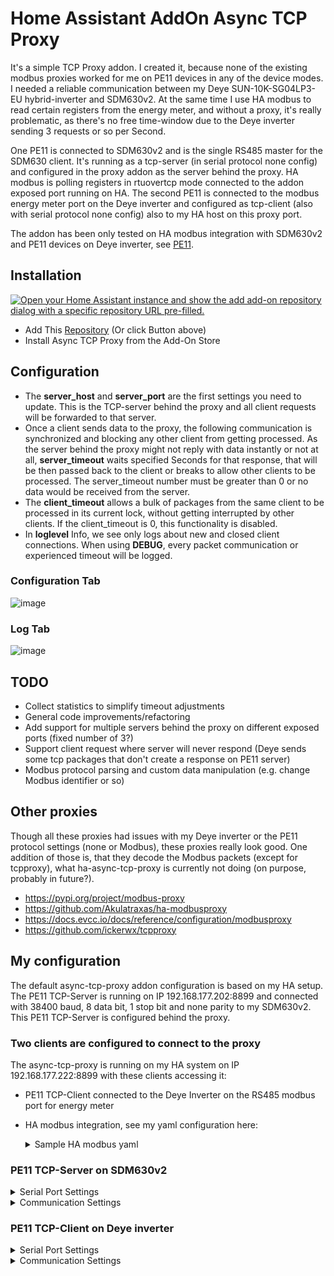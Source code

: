 # Home Assistant AddOn Async TCP Proxy

It's a simple TCP Proxy addon. I created it, because none of the existing modbus proxies worked for me on PE11 devices in any of the device modes. I needed a reliable communication between my Deye SUN-10K-SG04LP3-EU hybrid-inverter and SDM630v2. At the same time I use HA modbus to read certain registers from the energy meter, and without a proxy, it's really problematic, as there's no free time-window due to the Deye inverter sending 3 requests or so per Second.

One PE11 is connected to SDM630v2 and is the single RS485 master for the SDM630 client. It's running as a tcp-server (in serial protocol none config) and configured in the proxy addon as the server behind the proxy. HA modbus is polling registers in rtuovertcp mode connected to the addon exposed port running on HA. The second PE11 is connected to the modbus energy meter port on the Deye inverter and configured as tcp-client (also with serial protocol none config) also to my HA host on this proxy port.

The addon has been only tested on HA modbus integration with SDM630v2 and PE11 devices on Deye inverter, see [PE11](http://www.hi-flying.com/pe11).

## Installation
[![Open your Home Assistant instance and show the add add-on repository dialog with a specific repository URL pre-filled.](https://my.home-assistant.io/badges/supervisor_add_addon_repository.svg)](https://my.home-assistant.io/redirect/supervisor_add_addon_repository/?repository_url=https%3A%2F%2Fgithub.com%2Fcosote%2Fha-async-tcp-proxy)
- Add This [Repository](https://my.home-assistant.io/redirect/supervisor_add_addon_repository/?repository_url=https%3A%2F%2Fgithub.com%2Fcosote%2Fha-async-tcp-proxy) (Or click Button above)
- Install Async TCP Proxy from the Add-On Store

## Configuration
- The **server_host** and **server_port** are the first settings you need to update. This is the TCP-server behind the proxy and all client requests will be forwarded to that server.
- Once a client sends data to the proxy, the following communication is synchronized and blocking any other client from getting processed. As the server behind the proxy might not reply with data instantly or not at all, **server_timeout** waits specified Seconds for that response, that will be then passed back to the client or breaks to allow other clients to be processed. The server_timeout number must be greater than 0 or no data would be received from the server.
- The **client_timeout** allows a bulk of packages from the same client to be processed in its current lock, without getting interrupted by other clients. If the client_timeout is 0, this functionality is disabled.
- In **loglevel** Info, we see only logs about new and closed client connections. When using **DEBUG**, every packet communication or experienced timeout will be logged.

### Configuration Tab
![image](https://github.com/cosote/ha-async-tcp-proxy/assets/15175818/e08214b3-c4a1-4817-b4c4-21c351ac7f77)

### Log Tab
![image](https://github.com/cosote/ha-async-tcp-proxy/assets/15175818/c325fd04-bff4-4b06-b136-ef436b5e854d)

## TODO
- Collect statistics to simplify timeout adjustments
- General code improvements/refactoring
- Add support for multiple servers behind the proxy on different exposed ports (fixed number of 3?)
- Support client request where server will never respond (Deye sends some tcp packages that don't create a response on PE11 server)
- Modbus protocol parsing and custom data manipulation (e.g. change Modbus identifier or so)

## Other proxies
Though all these proxies had issues with my Deye inverter or the PE11 protocol settings (none or Modbus), these proxies really look good.
One addition of those is, that they decode the Modbus packets (except for tcpproxy), what ha-async-tcp-proxy is currently not doing (on purpose, probably in future?).
- https://pypi.org/project/modbus-proxy
- https://github.com/Akulatraxas/ha-modbusproxy
- https://docs.evcc.io/docs/reference/configuration/modbusproxy
- https://github.com/ickerwx/tcpproxy

## My configuration
The default async-tcp-proxy addon configuration is based on my HA setup. The PE11 TCP-Server is running on IP 192.168.177.202:8899 and connected with 38400 baud, 8 data bit, 1 stop bit and none parity to my SDM630v2. This PE11 TCP-Server is configured behind the proxy.

### Two clients are configured to connect to the proxy
The async-tcp-proxy is running on my HA system on IP 192.168.177.222:8899 with these clients accessing it:
- PE11 TCP-Client connected to the Deye Inverter on the RS485 modbus port for energy meter
- HA modbus integration, see my yaml configuration here:
  <details><summary>Sample HA modbus yaml</summary>

  ```yaml
  # Used in dashboards:
  # sdm630_total_energy
  # sdm630_total_power_consumption
  # sdm630_frequency_of_supply_voltages
  # sdm630_phase_1_export_active_energy
  # sdm630_phase_2_export_active_energy
  # sdm630_phase_3_export_active_energy
  # sdm630_phase_1_import_active_energy
  # sdm630_phase_2_import_active_energy
  # sdm630_phase_3_import_active_energy
  modbus:
  - name: sdm630
    host: localhost
    port: 8899
    #type: tcp udp serial rtuovertcp
    type: rtuovertcp
    close_comm_on_error: false
    retries: 0
    timeout: 1
    #retry_on_empty: true
    sensors:
      # SDM630 modbus registers 27 - 36
      - name: sdm_630_registers_27_36
        unique_id: sdm_630_registers_27_36
        address: 52
        input_type: input
        count: 20
        data_type: custom
        structure: ">10f"
        precision: 5
        scan_interval: 5
  
      # SDM630 modbus registers 172 - 179
      - name: sdm_630_registers_172_179
        unique_id: sdm_630_registers_172_179
        address: 342
        input_type: input
        count: 16
        data_type: custom
        structure: ">8f"
        precision: 3
        scan_interval: 5

  template:
    - sensor:
      # Total system power.
      - unique_id: sdm630_total_power_consumption
        name: sdm630_total_power_consumption
        state: >
          {% set last_value = states('sensor.sdm630_total_power_consumption') | float(0) %}
          {% set curr_value = states('sensor.sdm_630_registers_27_36').split(',')[0] | float(0) %}
          {% if curr_value == 0 %}{{ last_value }}{% else %}{{ curr_value }}{% endif %}
        attributes:
          friendly_name: 'Total system power.'
        unit_of_measurement: W
        device_class: power
      # Frequency of supply voltages
      - unique_id: sdm630_frequency_of_supply_voltages
        name: sdm630_frequency_of_supply_voltages
        state: >
          {% set last_value = states('sensor.sdm630_frequency_of_supply_voltages') | float(0) %}
          {% set curr_value = states('sensor.sdm_630_registers_27_36').split(',')[9] | float(0) %}
          {% if curr_value == 0 %}{{ last_value }}{% else %}{{ curr_value }}{% endif %}
        attributes:
          friendly_name: 'Frequency of supply voltages'
        unit_of_measurement: Hz
        device_class: frequency
      # Total active energy
      - unique_id: sdm630_total_energy
        name: sdm630_total_energy
        state: >
          {% set last_value = states('sensor.sdm630_total_energy') | float(0) %}
          {% set curr_value = states('sensor.sdm_630_registers_172_179').split(',')[0] | float(0) %}
          {% if curr_value == 0 %}{{ last_value }}{% else %}{{ curr_value }}{% endif %}
        attributes:
          friendly_name: 'Total active energy'
        unit_of_measurement: kWh
        device_class: energy
        state_class: total
      # Phase 1 import active energy
      - unique_id: sdm630_phase_1_import_active_energy
        name: sdm630_phase_1_import_active_energy
        state: >
          {% set last_value = states('sensor.sdm630_phase_1_import_active_energy') | float(0) %}
          {% set curr_value = states('sensor.sdm_630_registers_172_179').split(',')[2] | float(0) %}
          {% if curr_value == 0 %}{{ last_value }}{% else %}{{ curr_value }}{% endif %}
        attributes:
          friendly_name: 'Phase 1 import active energy'
        unit_of_measurement: kWh
        device_class: energy
        state_class: total
      # Phase 2 import active energy
      - unique_id: sdm630_phase_2_import_active_energy
        name: sdm630_phase_2_import_active_energy
        state: >
          {% set last_value = states('sensor.sdm630_phase_2_import_active_energy') | float(0) %}
          {% set curr_value = states('sensor.sdm_630_registers_172_179').split(',')[3] | float(0) %}
          {% if curr_value == 0 %}{{ last_value }}{% else %}{{ curr_value }}{% endif %}
        attributes:
          friendly_name: 'Phase 2 import active energy'
        unit_of_measurement: kWh
        device_class: energy
        state_class: total
      # Phase 3 import active energy
      - unique_id: sdm630_phase_3_import_active_energy
        name: sdm630_phase_3_import_active_energy
        state: >
          {% set last_value = states('sensor.sdm630_phase_3_import_active_energy') | float(0) %}
          {% set curr_value = states('sensor.sdm_630_registers_172_179').split(',')[4] | float(0) %}
          {% if curr_value == 0 %}{{ last_value }}{% else %}{{ curr_value }}{% endif %}
        attributes:
          friendly_name: 'Phase 3 import active energy'
        unit_of_measurement: kWh
        device_class: energy
        state_class: total
      # Phase 1 export active energy
      - unique_id: sdm630_phase_1_export_active_energy
        name: sdm630_phase_1_export_active_energy
        state: >
          {% set last_value = states('sensor.sdm630_phase_1_export_active_energy') | float(0) %}
          {% set curr_value = states('sensor.sdm_630_registers_172_179').split(',')[5] | float(0) %}
          {% if curr_value == 0 %}{{ last_value }}{% else %}{{ curr_value }}{% endif %}
        attributes:
          friendly_name: 'Phase 1 export active energy'
        unit_of_measurement: kWh
        device_class: energy
        state_class: total
      # Phase 2 export active energy
      - unique_id: sdm630_phase_2_export_active_energy
        name: sdm630_phase_2_export_active_energy
        state: >
          {% set last_value = states('sensor.sdm630_phase_2_export_active_energy') | float(0) %}
          {% set curr_value = states('sensor.sdm_630_registers_172_179').split(',')[6] | float(0) %}
          {% if curr_value == 0 %}{{ last_value }}{% else %}{{ curr_value }}{% endif %}
        attributes:
          friendly_name: 'Phase 2 export active energy'
        unit_of_measurement: kWh
        device_class: energy
        state_class: total
      # Phase 3 export active energy
      - unique_id: sdm630_phase_3_export_active_energy
        name: sdm630_phase_3_export_active_energy
        state: >
          {% set last_value = states('sensor.sdm630_phase_3_export_active_energy') | float(0) %}
          {% set curr_value = states('sensor.sdm_630_registers_172_179').split(',')[7] | float(0) %}
          {% if curr_value == 0 %}{{ last_value }}{% else %}{{ curr_value }}{% endif %}
        attributes:
          friendly_name: 'Phase 3 export active energy'
        unit_of_measurement: kWh
        device_class: energy
        state_class: total

  utility_meter:
    # Total active energy Today
    sdm630_total_energy_today:
      name: sdm630_total_energy_today
      unique_id: sdm630_total_energy_today
      source: sensor.sdm630_total_energy
      cycle: daily
  ```
  </details>
  
### PE11 TCP-Server on SDM630v2
<details><summary>Serial Port Settings</summary>

![image](https://github.com/cosote/ha-async-tcp-proxy/assets/15175818/3e5cdb1c-54b2-4d18-b2db-e333286f272f)
</details>

<details><summary>Communication Settings</summary>

![image](https://github.com/cosote/ha-async-tcp-proxy/assets/15175818/a5470e26-da0e-4321-98bc-2b6013632bbe)
</details>

### PE11 TCP-Client on Deye inverter
<details><summary>Serial Port Settings</summary>

![image](https://github.com/cosote/ha-async-tcp-proxy/assets/15175818/c05aaf5c-7e95-454f-a45d-3aa20b280f53)
</details>

<details><summary>Communication Settings</summary>
![image](https://github.com/cosote/ha-async-tcp-proxy/assets/15175818/ab36dbd6-f4f3-4ce7-ac0e-41172653a2de)
</details>
